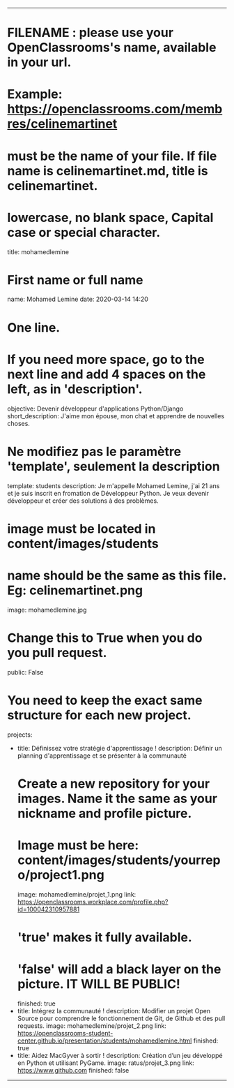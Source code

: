 ---

# FILENAME : please use your OpenClassrooms's name, available in your url.
# Example: https://openclassrooms.com/membres/celinemartinet
# must be the name of your file. If file name is celinemartinet.md, title is celinemartinet.
# lowercase, no blank space, Capital case or special character.
title: mohamedlemine

# First name or full name
name: Mohamed Lemine
date: 2020-03-14 14:20

# One line.
# If you need more space, go to the next line and add 4 spaces on the left, as in 'description'.
objective: Devenir développeur d'applications Python/Django
short_description: J'aime mon épouse, mon chat et apprendre de nouvelles choses.

# Ne modifiez pas le paramètre 'template', seulement la description
template: students
description:
    Je m'appelle Mohamed Lemine, j'ai 21 ans et je suis inscrit en fromation de Développeur Python. Je veux devenir développeur et créer des solutions à des problèmes.

# image must be located in content/images/students
# name should be the same as this file. Eg: celinemartinet.png
image: mohamedlemine.jpg

# Change this to True when you do you pull request.
public: False

# You need to keep the exact same structure for each new project.
projects:
  - title: Définissez votre stratégie d'apprentissage !
    description: Définir un planning d'apprentissage et se présenter à la communauté
    # Create a new repository for your images. Name it the same as your nickname and profile picture.
    # Image must be here: content/images/students/yourrepo/project1.png
    image: mohamedlemine/projet_1.png
    link: https://openclassrooms.workplace.com/profile.php?id=100042310957881
    # 'true' makes it fully available.
    # 'false' will add a black layer on the picture. IT WILL BE PUBLIC!
    finished: true
  - title: Intégrez la communauté !
    description: Modifier un projet Open Source pour comprendre le fonctionnement de Git, de Github et des pull requests. 
    image: mohamedlemine/projet_2.png
    link: https://openclassrooms-student-center.github.io/presentation/students/mohamedlemine.html
    finished: true
  - title: Aidez MacGyver à sortir !
    description: Création d’un jeu développé en Python et utilisant PyGame.
    image: ratus/projet_3.png
    link: https://www.github.com
    finished: false
---
